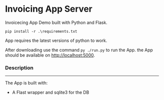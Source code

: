 # Invoicing App Server

Invoicecing App Demo built with Python and Flask.

```
pip install -r .\requirements.txt
```

App requires the latest versions of python to work.

After downloading use the command `py ./run.py` to run the App. the App should be available on [http://localhost:5000](http://localhost:5000 'http://localhost:5000').

### Description

---

The App is built with:

-   A Flast wrapper and sqlite3 for the DB
